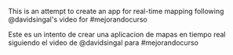 This is an attempt to create an app for real-time mapping following @davidsingal's video for #mejorandocurso

Este es un intento de crear una aplicacion de mapas en tiempo real siguiendo el video de @davidsingal para #mejorandocurso

